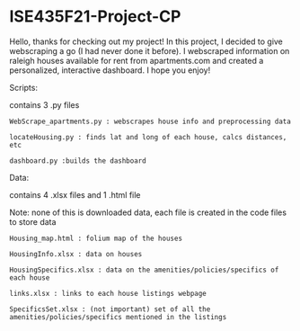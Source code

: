 # ISE435F21-Project-CP
Hello, thanks for checking out my project! In this project, I decided to give webscraping a go (I had never done it before). I webscraped information on raleigh houses available for rent from apartments.com and created a personalized, interactive dashboard. I hope you enjoy!




Scripts:

contains 3 .py files

    WebScrape_apartments.py : webscrapes house info and preprocessing data
    
    locateHousing.py : finds lat and long of each house, calcs distances, etc
    
    dashboard.py :builds the dashboard

Data:

contains 4 .xlsx files and 1 .html file

Note: none of this is downloaded data, each file is created in the code files to store data
    
    Housing_map.html : folium map of the houses
    
    HousingInfo.xlsx : data on houses
    
    HousingSpecifics.xlsx : data on the amenities/policies/specifics of each house
    
    links.xlsx : links to each house listings webpage
    
    SpecificsSet.xlsx : (not important) set of all the amenities/policies/specifics mentioned in the listings





